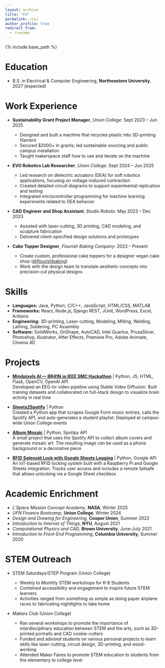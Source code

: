 ```yaml
---
layout: archive
title: "CV"
permalink: /cv/
author_profile: true
redirect_from:
  - /resume
---
```


{% include base_path %}

Education
======
* B.S. in Electrical & Computer Engineering, **Northeastern University**, 2027 (expected)

Work Experience
======
* **Sustainability Grant Project Manager**, *Union College*: Sept 2023 – Jun 2025  
  * Designed and built a machine that recycles plastic into 3D-printing filament  
  * Secured $2000+ in grants; led sustainable sourcing and public campus installation  
  * Taught makerspace staff how to use and iterate on the machine

* **EVO Robotics Lab Researcher**, *Union College*: Sept 2024 – Jun 2025  
  * Led research on dielectric actuators (DEA) for soft robotics applications, focusing on voltage-induced contraction  
  * Created detailed circuit diagrams to support experimental replication and testing  
  * Integrated microcontroller programming for machine learning experiments related to DEA behavior

* **CAD Engineer and Shop Assistant**, *Studio Roboto*: May 2023 – Dec 2023    
  * Assisted with laser-cutting, 3D printing, CAD modeling, and sculpture fabrication  
  * Delivered client-specified design solutions and prototypes
 
* **Cake Topper Designer**, *Flourish Baking Company*: 2023 – Present  
  * Create custom, professional cake toppers for a designer vegan cake shop ([@flourishbaking](https://www.instagram.com/flourishbaking/))  
  * Work with the design team to translate aesthetic concepts into precision-cut physical designs

Skills
======
* **Languages:** Java, Python, C/C++, JavaScript, HTML/CSS, MATLAB
* **Frameworks:** React, Node.js, Django REST, JUnit, WordPress, Excel, Arduino
* **Engineering:** 3D-printing, Laser-cutting, Modeling, Milling, Welding, Lathing, Soldering, PC Assembly
* **Software:** SolidWorks, OnShape, AutoCAD, Intel Quartus, PrusaSlicer, Photoshop, Illustrator, After Effects, Premiere Pro, Adobe Animate, Cinema 4D

Projects
======

* [**Mindpixels AI — BR41N.io IEEE SMC Hackathon**](https://github.com/Union-Neurotech/mindpixels) | Python, JS, HTML, Flask, OpenCV, OpenAI API  
  Developed an EEG-to-video pipeline using Stable Video Diffusion. Built training datasets and collaborated on full-stack design to visualize brain activity in real time
  
* [**Sheets2Spotify**](https://github.com/4damo5/Sheets2Spotify) | Python  
  Created a Python app that scrapes Google Form music entries, calls the Spotify API, and auto-generates a student playlist. Deployed at campus-wide Union College events

* [**Album Mosaic**](https://github.com/4damo5/Album-Mosaic) | Python, Spotipy API  
  A small project that uses the Spotify API to collect album covers and generate mosaic art. The resulting image can be used as a phone background or a decorative piece

* [**RFID Solenoid Lock with Google Sheets Logging**](https://github.com/4damo5/RFID-Solenoid-Lock) | Python, Google API  
  An IoT-based RFID locking system built with a Raspberry Pi and Google Sheets integration. Tracks user access and includes a remote failsafe that allows unlocking via a Google Sheet checkbox

Academic Enrichment
=====

* *L’Space Mission Concept Academy*, **NASA**, Winter 2025  
* *UFN Finance Bootcamp*, **Union College**, Winter 2024  
* *Design and Drawing for Engineering*, **Cooper Union**, Summer 2022  
* *Introduction to Internet of Things*, **NYU**, August 2021  
* *Computational Physics and CAD*, **Brown University**, June-July 2021  
* *Introduction to Front-End Programming*, **Columbia University**, Summer 2020  

STEM Outreach
======
* STEM Saturdays/STEP Program (Union College)  
  * Weekly to Monthly STEM workshops for K-8 Students  
  * Combined accessibility and engagement to inspire future STEM learners  
  * Activities ranged from something as simple as doing paper airplane races to fabricating nightlights to take home
 
* Makers Club (Union College)  
  * Ran several workshops to promote the importance of interdisciplinary education between STEM and the arts, such as 3D-printed portraits and CAD cookie-cutters  
  * Funded and advised students on various personal projects to learn skills like laser-cutting, circuit design, 3D-printing, and wood-working  
  * Attended Maker Faires to promote STEM education to students from the elementary to college level  
